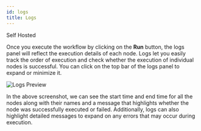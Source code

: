 ```yaml
---
id: logs
title: Logs
---
```


<div style={{display:'flex',justifyContent:"start",alignItems:"center",gap:"8px"}}>

<div className="badge badge--self-hosted heading-badge" >   
 <span>Self Hosted</span>
</div>

</div>

Once you execute the workflow by clicking on the **Run** button, the logs panel will reflect the execution details of each node. Logs let you easily track the order of execution and check whether the execution of individual nodes is successful. You can click on the top bar of the logs panel to expand or minimize it. 

<div style={{textAlign: 'center'}}>
    <img style={{ border:'0', marginBottom:'15px', borderRadius:'5px', boxShadow: '0px 1px 3px rgba(0, 0, 0, 0.2)' }} className="screenshot-full" src="/img/workflows/logs/logs.png" alt="Logs Preview" />
</div>

In the above screenshot, we can see the start time and end time for all the nodes along with their names and a message that highlights whether the node was successfully executed or failed. Additionally, logs can also highlight detailed messages to expand on any errors that may occur during execution.